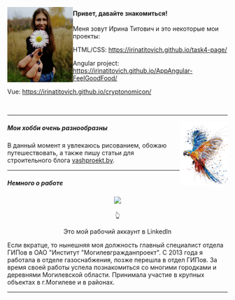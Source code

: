 <p>
  <a href="https://github.com/IrinaTitovich"><img width="150" align="left" src="https://github.com/IrinaTitovich/img/blob/main/%D0%B8%D0%B7%D0%BE%D0%B1%D1%80%D0%B0%D0%B6%D0%B5%D0%BD%D0%B8%D0%B5_viber_2021-03-20_16-17-42.jpg"></a>
</p>

#### Привет, давайте знакомиться!

Меня зовут Ирина Титович и это некоторые мои проекты:

HTML/CSS: https://irinatitovich.github.io/task4-page/

Angular project: https://irinatitovich.github.io/AppAngular-FeelGoodFood/

Vue: https://irinatitovich.github.io/cryptonomicon/

<br/>

---

 <p>
  
 <img width="110" align="right" src="https://github.com/IrinaTitovich/img/blob/main/kisspng-watercolor-painting-drawing-illustration-hand-colored-parrot-birds-splash-5a72a8d9104644.4708394715174637690667.png?raw=true">
 
</p>

##### Мои хобби очень разнообразны


В данный момент я увлекаюсь рисованием, обожаю путешествовать, а также пишу статьи для строительного блога [vashproekt.by](http://vashproekt.by/blog).




---

##### Немного о работе

<p align='center'>
<a href="https://www.linkedin.com/in/waylonwalker/"><img height="30" src="https://github.com/WaylonWalker/WaylonWalker/blob/main/icon/linkedin.png?raw=true"></a>
</p>

<p align='center'>👆</p>
<p align='center'>
 Это мой рабочий аккаунт в LinkedIn
</p>

Если вкратце, то нынешняя моя должность главный специалист отдела ГИПов в ОАО "Институт "Могилевгражданпроект". С 2013 года я работала в отделе газоснабжения, позже перешла в отдел ГИПов. За время своей работы успела познакомиться со многими городками и деревнями Могилевской области. Принимала участие в крупных объектах в г.Могилеве и в районах.

---
